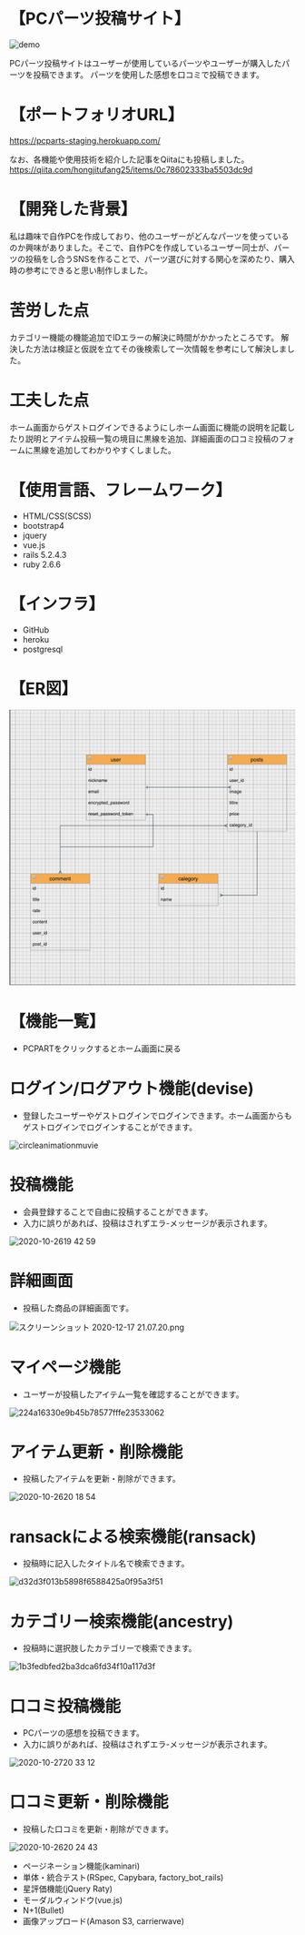 # 【PCパーツ投稿サイト】
![demo](https://raw.github.com/wiki/rotosiri-zu/pcparts/images/c5a059a879d7ec3ea13ef0e5ad90ec99.gif)

PCパーツ投稿サイトはユーザーが使用しているパーツやユーザーが購入したパーツを投稿できます。
パーツを使用した感想を口コミで投稿できます。

# 【ポートフォリオURL】
https://pcparts-staging.herokuapp.com/

なお、各機能や使用技術を紹介した記事をQiitaにも投稿しました。
https://qiita.com/hongjitufang25/items/0c78602333ba5503dc9d

# 【開発した背景】
私は趣味で自作PCを作成しており、他のユーザーがどんなパーツを使っているのか興味がありました。そこで、自作PCを作成しているユーザー同士が、パーツの投稿をし合うSNSを作ることで、パーツ選びに対する関心を深めたり、購入時の参考にできると思い制作しました。

# 苦労した点
カテゴリー機能の機能追加でIDエラーの解決に時間がかかったところです。
解決した方法は検証と仮説を立てその後検索して一次情報を参考にして解決しました。

# 工夫した点
ホーム画面からゲストログインできるようにしホーム画面に機能の説明を記載したり説明とアイテム投稿一覧の境目に黒線を追加、詳細画面の口コミ投稿のフォームに黒線を追加してわかりやすくしました。

# 【使用言語、フレームワーク】
- HTML/CSS(SCSS)
- bootstrap4
- jquery
- vue.js
- rails 5.2.4.3
- ruby 2.6.6

# 【インフラ】
- GitHub
- heroku
- postgresql

# 【ER図】

![Database.png](./public/Database.png)

# 【機能一覧】
- PCPARTをクリックするとホーム画面に戻る
# ログイン/ログアウト機能(devise)
- 登録したユーザーやゲストログインでログインできます。ホーム画面からもゲストログインでログインすることができます。

![circleanimationmuvie](https://user-images.githubusercontent.com/55967256/97158576-f9f7f700-17bc-11eb-9565-cfeb83af94dc.gif)

# 投稿機能
- 会員登録することで自由に投稿することができます。
- 入力に誤りがあれば、投稿はされずエラ-メッセージが表示されます。

![2020-10-2619 42 59](https://user-images.githubusercontent.com/55967256/97173957-b4472880-17d4-11eb-8feb-a9cafe691aa5.gif)

# 詳細画面
- 投稿した商品の詳細画面です。

![スクリーンショット 2020-12-17 21.07.20.png](https://qiita-image-store.s3.ap-northeast-1.amazonaws.com/0/503777/65168280-60f6-ee6c-f9a0-fba89f82295d.png)

# マイページ機能
- ユーザーが投稿したアイテム一覧を確認することができます。

![224a16330e9b45b78577fffe23533062](https://user-images.githubusercontent.com/55967256/97175033-38e67680-17d6-11eb-85b7-846182c37687.gif)

# アイテム更新・削除機能
- 投稿したアイテムを更新・削除ができます。

![2020-10-2620 18 54](https://user-images.githubusercontent.com/55967256/97303777-32bbcd00-189e-11eb-8eb9-b8b40aaf6926.gif)

# ransackによる検索機能(ransack)
- 投稿時に記入したタイトル名で検索できます。

![d32d3f013b5898f6588425a0f95a3f51](https://user-images.githubusercontent.com/55967256/97304632-5895a180-189f-11eb-9616-499052b40d46.gif)

# カテゴリー検索機能(ancestry)
- 投稿時に選択肢したカテゴリーで検索できます。

![1b3fedbfed2ba3dca6fd34f10a117d3f](https://user-images.githubusercontent.com/55967256/97288584-62140f00-1889-11eb-85c3-dda2f66fd1fb.gif)

# 口コミ投稿機能
- PCパーツの感想を投稿できます。
- 入力に誤りがあれば、投稿はされずエラ-メッセージが表示されます。

![2020-10-2720 33 12](https://user-images.githubusercontent.com/55967256/97299177-e7062500-1897-11eb-9600-1c2334678ed9.gif)

# 口コミ更新・削除機能
- 投稿した口コミを更新・削除ができます。

![2020-10-2620 24 43](https://user-images.githubusercontent.com/55967256/97303868-5252f580-189e-11eb-9c4b-d68c112638aa.gif)

- ページネーション機能(kaminari)
- 単体・統合テスト(RSpec, Capybara, factory_bot_rails)
- 星評価機能(jQuery Raty)
- モーダルウィンドウ(vue.js)
- N+1(Bullet)
- 画像アップロード(Amason S3, carrierwave)